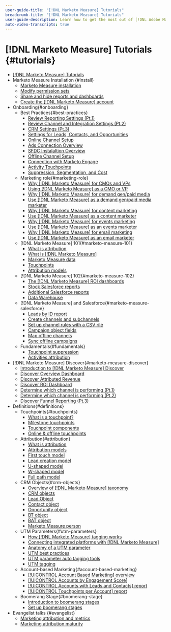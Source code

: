 ```yaml
---
user-guide-title: "[!DNL Marketo Measure] Tutorials"
breadcrumb-title: "[!DNL Marketo Measure] Tutorials"
user-guide-description: Learn how to get the most out of [!DNL Adobe Marketo Measure] (formerly, [!DNL Bizible]). Watch tutorials on installation, onboarding, fundamentals, and definitions.
auto-video-transcripts: true
---
```


# [!DNL Marketo Measure] Tutorials {#tutorials}

+ [[!DNL Marketo Measure] Tutorials](overview.md)
+ Marketo Measure Installation {#install}
  + [Marketo Measure installation](/help/installing/install-production.md)
  + [Modify permission sets](/help/installing/modify-permission-sets-production.md)
  + [Share and hide reports and dashboards](/help/installing/sharing-reports-production.md)
  + [Create the [!DNL Marketo Measure] account](/help/installing/creating-marketo-measure-account-production.md)
+ Onboarding{#onboarding}
  + Best Practices{#best-practices}
    + [Review Reporting Settings (Pt.1)](/help/onboarding/fundamentals/review-reporting-setting-pt1.md)
    + [Review Channel and Integration Settings (Pt.2)](/help/onboarding/fundamentals/channel-integration-settings.md)
    + [CRM Settings (Pt.3)](/help/onboarding/fundamentals/crm-settings.md)
    + [Settings for Leads, Contacts, and Opportunities](/help/onboarding/fundamentals/leads-contacts-opps-settings.md)
    + [Online Channel Setup](/help/onboarding/fundamentals/online-channel-setup.md)
    + [Ads Connection Overview](/help/onboarding/fundamentals/ads-connection-overview.md)
    + [SFDC Instalaltion Overview](/help/onboarding/fundamentals/sfdc-installation-overview.md)
    + [Offline Channel Setup](/help/onboarding/fundamentals/offline-channel-setup.md)
    + [Connection with Marketo Engage](/help/onboarding/fundamentals/connection-with-marketo-engage.md)
    + [Activity Touchpoints](/help/onboarding/fundamentals/activity-touchpoints.md)
    + [Suppression, Segmentation, and Cost](/help/onboarding/fundamentals/suppression-segmentation-cost.md)
  + Marketing role{#marketing-role}
    + [Why [!DNL Marketo Measure] for CMOs and VPs](/help/onboarding/marketing-role/cmo-and-vp-why.md)
    + [Using [!DNL Marketo Measure] as a CMO or VP](/help/onboarding/marketing-role/cmo-and-vp-using.md)
    + [Why [!DNL Marketo Measure] for demand gen/paid media](/help/onboarding/marketing-role/demand-gen-why.md)
    + [Use [!DNL Marketo Measure] as a demand gen/paid media marketer](/help/onboarding/marketing-role/demand-gen-using.md)
    + [Why [!DNL Marketo Measure] for content marketing](/help/onboarding/marketing-role/content-marketing-why.md)
    + [Use [!DNL Marketo Measure] as a content marketer](/help/onboarding/marketing-role/content-marketing-using.md)
    + [Why [!DNL Marketo Measure] for events marketing](/help/onboarding/marketing-role/events-marketing-why.md)
    + [Use [!DNL Marketo Measure] as an events marketer](/help/onboarding/marketing-role/events-marketing-using.md)
    + [Why [!DNL Marketo Measure] for email marketing](/help/onboarding/marketing-role/email-marketing-why.md)
    + [Use [!DNL Marketo Measure] as an email marketer](/help/onboarding/marketing-role/email-marketing-using.md)
  + [!DNL Marketo Measure] 101{#marketo-measure-101}
    + [What is attribution](/help/onboarding/marketo-measure-101/what-is-attribution.md)
    + [What is [!DNL Marketo Measure]](/help/onboarding/marketo-measure-101/what-is-marketo-measure.md)
    + [Marketo Measure data](/help/onboarding/marketo-measure-101/marketo-measure-data.md)
    + [Touchpoints](/help/onboarding/marketo-measure-101/touchpoints.md)
    + [Attribution models](/help/onboarding/marketo-measure-101/attribution-models.md)
  + [!DNL Marketo Measure] 102{#marketo-measure-102}
    + [The [!DNL Marketo Measure] ROI dashboards](/help/onboarding/marketo-measure-102/roi-dashboards.md)
    + [Stock Salesforce reports](/help/onboarding/marketo-measure-102/stock-salesforce-reports.md)
    + [Additional Salesforce reports](/help/onboarding/marketo-measure-102/addtional-salesforce-reports.md)
    + [Data Warehouse](/help/onboarding/marketo-measure-102/data-warehouse.md)
  + [!DNL Marketo Measure] and Salesforce{#marketo-measure-salesforce}
    + [Leads by ID report](/help/onboarding/marketo-measure-salesforce/leads-by-id-report.md)
    + [Create channels and subchannels](/help/onboarding/marketo-measure-salesforce/creating-channels-subchannels.md)
    + [Set up channel rules with a CSV rile](/help/onboarding/marketo-measure-salesforce/channel-rules-csv.md)
    + [Campaign object fields](/help/onboarding/marketo-measure-salesforce/campaign-object-fields.md)
    + [Map offline channels](/help/onboarding/marketo-measure-salesforce/mapping-offline-channels.md)
    + [Sync offline campaigns](/help/onboarding/marketo-measure-salesforce/syncing-offline-campaigns.md)
  + Fundamentals{#fundamentals}
    + [Touchpoint suppression](/help/onboarding/marketo-measure-salesforce/touchpoint-suppression.md)
    + [Activities attribution](/help/onboarding/fundamentals/activities-attribution.md)
+ [!DNL Marketo Measure] Discover{#marketo-measure-discover}
  + [Introduction to [!DNL Marketo Measure] Discover](/help/marketo-measure-discover/introduction-to-marketo-measure-discover.md)
  + [Discover Overview Dashboard](/help/marketo-measure-discover/2023-discover-overview-dashboard.md)
  + [Discover Attributed Revenue](/help/marketo-measure-discover/2023-discover-attributed-revenue.md)
  + [Discover ROI Dashboard](/help/marketo-measure-discover/2023-discover-roi-dashboard.md)
  + [Determine which channel is performing (Pt.1)](/help/marketo-measure-discover/top-of-funnel-reporting.md)
  + [Determine which channel is performing (Pt.2)](/help/marketo-measure-discover/determine-which-channel-is-performing.md)
  + [Discover Funnel Reporting (Pt.3)](/help/marketo-measure-discover/build-a-full-funnel-report-pt3.md)
+ Definitions{#definitions}
  + Touchpoints{#touchpoints}
    + [What is a touchpoint?](/help/definitions/touchpoints/what-is-a-touchpoint.md)
    + [Milestone touchpoints](/help/definitions/touchpoints/milestone-touchpoints.md)
    + [Touchpoint components](/help/definitions/touchpoints/touchpoint-components.md)
    + [Online & offline touchpoints](/help/definitions/touchpoints/online-offline-touchpoints.md)
  + Attribution{#attribution}
    + [What is attribution](/help/definitions/attribution/what-is-attribution.md)
    + [Attribution models](/help/definitions/attribution/attribution-models.md)
    + [First touch model](/help/definitions/attribution/first-touch-model.md)
    + [Lead creation model](/help/definitions/attribution/lead-creation-model.md)
    + [U-shaped model](/help/definitions/attribution/u-shaped-model.md)
    + [W-shaped model](/help/definitions/attribution/w-shaped-model.md)
    + [Full path model](/help/definitions/attribution/full-path-model.md)
  + CRM Objects{#crm-objects}
    + [Overview of [!DNL Marketo Measure] taxonomy](/help/definitions/crm-objects/taxonomy-overview.md)
    + [CRM objects](/help/definitions/crm-objects/crm-objects.md)
    + [Lead Object](/help/definitions/crm-objects/lead-object.md)
    + [Contact object](/help/definitions/crm-objects/contact-object.md)
    + [Opportunity object](/help/definitions/crm-objects/opportunity-object.md)
    + [BT object](/help/definitions/crm-objects/bt-object.md)
    + [BAT object](/help/definitions/crm-objects/bat-object.md)
    + [Marketo Measure person](/help/definitions/crm-objects/marketo-measure-person.md)
  + UTM Parameters{#utm-parameters}
    + [How [!DNL Marketo Measure] tagging works](/help/definitions/utm-parameters/how-marketo-measure-tagging-works.md)
    + [Connecting integrated platforms with [!DNL Marketo Measure]](/help/definitions/utm-parameters/connecting-integrated-platforms-with-marketo-measure.md)
    + [Anatomy of a UTM parameter](/help/definitions/utm-parameters/anatomy-of-a-utm-parameter.md)
    + [UTM best practices](/help/definitions/utm-parameters/utm-best-practices.md)
    + [UTM parameter auto tagging tools](/help/definitions/utm-parameters/utm-parameter-auto-tagging-tools.md)
    + [UTM tagging](/help/definitions/utm-parameters/utm-tagging.md)
  + Account-based Marketing{#account-based-marketing}
    + [[!UICONTROL Account Based Marketing] overview](/help/definitions/account-based-marketing/abm-overview.md)
    + [[!UICONTROL Accounts by Engagement Score]](/help/definitions/account-based-marketing/accounts-by-engagement-score.md)
    + [[!UICONTROL Accounts with Leads and Contacts] report](/help/definitions/account-based-marketing/accounts-with-leads-and-contacts.md)
    + [[!UICONTROL Touchpoints per Account] report](/help/definitions/account-based-marketing/touchpoints-per-account-report.md)
  + Boomerang Stage{#boomerang-stage}
    + [Introduction to boomerang stages](/help/definitions/boomerang-stage/introduction-to-boomerang-stages.md)
    + [Set up boomerang stages](/help/definitions/boomerang-stage/setting-up-boomerang-stages.md)
+ Evangelist talks {#evangelist}
  + [Marketing attribution and metrics](/help/evangelist-talks/attribution-and-metrics.md)
  + [Marketing attribution maturity](/help/evangelist-talks/marketing-attribution-maturity.md)